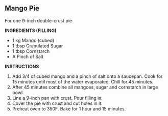 ## Mango Pie

For one 9-inch double-crust pie

**INGREDIENTS (FILLING)**

- 1 kg Mango (cubed)
- 1 tbsp Granulated Sugar
- 1 tbsp Cornstarch
- A Pinch of Salt

**INSTRUCTIONS**

1. Add 3/4 of cubed mango and a pinch of salt onto a saucepan. Cook for 15 minutes until most of the water evaporated. Chill for 45 minutes.
1. After 45 minutes combine all mangoes, sugar and cornstarch in large bowl.
1. Line a 9-inch pan with crust. Pour filling in.
1. Cover the pie with crust and cut holes in it.
1. Preheat oven to 350F. Bake for 1 hour and 15 minutes.
